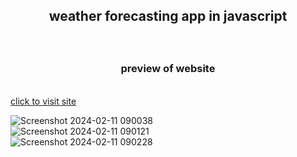 ## <p align="center">weather forecasting app in javascript </p>
<br>  <h3 align="center">preview of website</h3>
<br>
  <a href="https://arpitbhatia23.github.io/weather_forecasting/" align="center"> click to visit site </a>
  
![Screenshot 2024-02-11 090038](https://github.com/arpitbhatia23/weather_forecasting/assets/156578394/d096ba0a-c5d5-456f-bdd2-129fb94dd18d)
<br>
![Screenshot 2024-02-11 090121](https://github.com/arpitbhatia23/weather_forecasting/assets/156578394/92cac83c-ca9f-40ca-b975-9bacc0e2cc5b)<br>
![Screenshot 2024-02-11 090228](https://github.com/arpitbhatia23/weather_forecasting/assets/156578394/29792f11-78d9-47f4-ad0e-6dc357b9d592)
